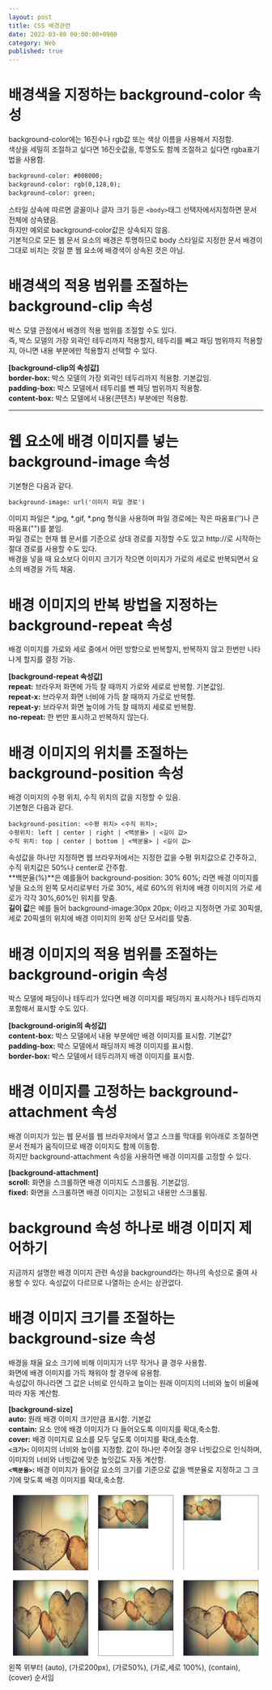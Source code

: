 ```yaml
---
layout: post
title: CSS 배경관련
date: 2022-03-08 00:00:00+0900
category: Web
published: true
---
```

# 배경색을 지정하는 background-color 속성
background-color에는 16진수나 rgb값 또는 색상 이름을 사용해서 지정함.  
색상을 세밀히 조절하고 싶다면 16진숫값을, 투명도도 함께 조절하고 싶다면 rgba표기법을 사용함.  
```html
background-color: #008000;
background-color: rgb(0,128,0);
background-color: green;
```
스타일 상속에 따르면 글꼴이나 글자 크기 등은 ```<body>```태그 선택자에서지정하면 문서 전체에 상속됐음.  
하지만 예외로 background-color값은 상속되지 않음.  
기본적으로 모든 웹 문서 요소의 배경은 투명하므로 body 스타일로 지정한 문서 배경이 그대로 비치는 것일 뿐 웹 요소에 배경색이 상속된 것은 아님.  

# 배경색의 적용 범위를 조절하는 background-clip 속성
박스 모델 관점에서 배경의 적용 범위를 조절할 수도 있다.  
즉, 박스 모델의 가장 외곽인 테두리까지 적용할지, 테두리를 빼고 패딩 범위까지 적용할지, 아니면 내용 부분에만 적용할지 선택할 수 있다.  
>
**[background-clip의 속성값]**  
**border-box:** 박스 모델의 가장 외곽인 테두리까지 적용함. 기본값임.  
**padding-box:** 박스 모델에서 테두리를 뺀 패딩 범위까지 적용함.  
**content-box:** 박스 모델에서 내용(콘텐츠) 부분에만 적용함.  

---

# 웹 요소에 배경 이미지를 넣는 background-image 속성  
기본형은 다음과 같다.  
```html
background-image: url('이미지 파일 경로')
```  
이미지 파일은 *.jpg, *.gif, *.png 형식을 사용하며 파일 경로에는 작은 따옴표('')나 큰따옴표("")를 붙임.  
파일 경로는 현재 웹 문서를 기준으로 상대 경로를 지정할 수도 있고 http://로 시작하는 절대 경로를 사용할 수도 있다.  
배경을 넣을 때 요소보다 이미지 크기가 작으면 이미지가 가로의 세로로 반복되면서 요소의 배경을 가득 채움.  

# 배경 이미지의 반복 방법을 지정하는 background-repeat 속성 
배경 이미지를 가로와 세로 중에서 어떤 방향으로 반복할지, 반복하지 않고 한번만 나타나게 할지를 결정 가능.  
>
**[background-repeat 속성값]**  
**repeat:** 브라우저 화면에 가득 찰 때까지 가로와 세로로 반복함. 기본값임.  
**repeat-x:** 브라우저 화면 너비에 가득 찰 때까지 가로로 반복함.  
**repeat-y:** 브라우저 화면 높이에 가득 찰 때까지 세로로 반복함.  
**no-repeat:** 한 번만 표시하고 반복하지 않는다.  

# 배경 이미지의 위치를 조절하는 background-position 속성  
배경 이미지의 수평 위치, 수직 위치의 값을 지정할 수 있음.  
기본형은 다음과 같다.  
```
background-position: <수평 위치> <수직 위치>;
수평위치: left | center | right | <백분율> | <길이 값>
수직 위치: top | center | bottom | <백분율> | <길이 값>
```  
속성값을  하나만 지정하면 웹 브라우저에서는 지정한 값을 수평 위치값으로 간주하고, 수직 위치값은 50%나 center로 간주함.  
**백분율(%)**은 예를들어 background-position: 30% 60%; 라면 배경 이미지를 넣을 요소의 왼쪽 모서리로부터 가로 30%, 세로 60%의 위치에 배경 이미지의 가로 세로가 각각 30%,60%인 위치를 맞춤.  
**길이 값**은 예를 들어 background-image:30px 20px; 이라고 지정하면 가로 30픽셀, 세로 20픽셀의 위치에 배경 이미지의 왼쪽 상단 모서리를 맞춤.  

# 배경 이미지의 적용 범위를 조절하는 background-origin 속성  
박스 모델에 패딩이나 테두리가 있다면 배경 이미지를 패딩까지 표시하거나 테두리까지 포함해서 표시할 수도 있다.  
>
**[background-origin의 속성값]**  
**content-box:** 박스 모델에서 내용 부분에만 배경 이미지를 표시함. 기본값?  
**padding-box:** 박스 모델에서 패딩까지 배경 이미지를 표시함.  
**border-box:** 박스 모델에서 테두리까지 배경 이미지를 표시함.  

# 배경 이미지를 고정하는 background-attachment 속성  
배경 이미지가 있는 웹 문서를 웹 브라우저에서 열고 스크롤 막대를 위아래로 조절하면 문서 전체가 움직이므로 배경 이미지도 함께 이동함.  
하지만 background-attachment 속성을 사용하면 배경 이미지를 고정할 수 있다.  
>
**[background-attachment]**  
**scroll:** 화면을 스크롤하면 배경 이미지도 스크롤됨. 기본값임.  
**fixed:** 화면을 스크롤하면 배경 이미지는 고정되고 내용만 스크롤됨.  

# background 속성 하나로 배경 이미지 제어하기  
지금까지 설명한 배경 이미지 관련 속성을 background라는 하나의 속성으로 줄여 사용할 수 있다. 속성값이 다르므로 나열하는 순서는 상관없다.  

# 배경 이미지 크기를 조절하는 background-size 속성
배경을 채울 요소 크기에 비해 이미지가 너무 작거나 클 경우 사용함.  
화면에 배경 이미지를 가득 채워야 할 경우에 유용함.   
속성값이 하나라면 그 값은 너비로 인식하고 높이는 원래 이미지의 너비와 높이 비율에 따라 자동 계산함.  
>
**[background-size]**  
**auto:** 원래 배경 이미지 크기만큼 표시함. 기본값  
**contain:** 요소 안에 배경 이미지가 다 들어오도록 이미지를 확대,축소함.  
**cover:** 배경 이미지로 요소를 모두 덮도록 이미지를 확대,축소함.  
**```<크기>```:** 이미지의 너비와 높이를 지정함. 값이 하나만 주어질 경우 너빗값으로 인식하며, 이미지의 너비와 너빗값에 맞춘 높잇값도 자동 계산함.  
**```<백분율>```:** 배경 이미지가 들어갈 요소의 크기를 기준으로 값을 백분율로 지정하고 그 크기에 맞도록 배경 이미지를 확대,축소함.  

![백그라운드이미지](\images\css\backgroundimage.png)  
왼쪽 위부터 (auto), (가로200px), (가로50%), (가로,세로 100%), (contain), (cover) 순서임